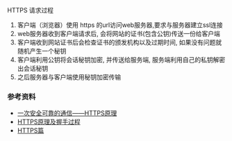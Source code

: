 
HTTPS 请求过程

1. 客户端（浏览器）使用 https 的url访问web服务器,要求与服务器建立ssl连接
2. web服务器收到客户端请求后, 会将网站的证书(包含公钥)传送一份给客户端
3. 客户端收到网站证书后会检查证书的颁发机构以及过期时间, 如果没有问题就随机产生一个秘钥
4. 客户端利用公钥将会话秘钥加密, 并传送给服务端, 服务端利用自己的私钥解密出会话秘钥
5. 之后服务器与客户端使用秘钥加密传输

### 参考资料

* [一次安全可靠的通信——HTTPS原理](https://developers.weixin.qq.com/community/develop/article/doc/000046a5fdc7802a15f7508b556413)
* [HTTPS原理及握手过程](https://github.com/liuhanqu/fe-interview/issues/1)
* [HTTPS篇](https://juejin.cn/post/6844904150115827725)